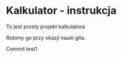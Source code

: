 # Kalkulator - instrukcja

To jest prosty projekt kalkulatora

Robimy go przy okazji nauki gita.

Commit test1